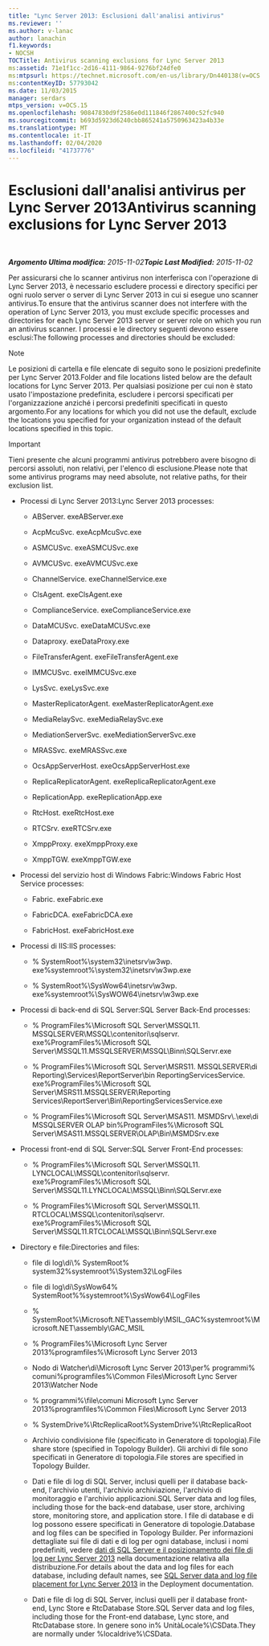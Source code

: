 ```yaml
---
title: "Lync Server 2013: Esclusioni dall'analisi antivirus"
ms.reviewer: ''
ms.author: v-lanac
author: lanachin
f1.keywords:
- NOCSH
TOCTitle: Antivirus scanning exclusions for Lync Server 2013
ms:assetid: 71e1f1cc-2d16-4111-9864-9276bf24dfe0
ms:mtpsurl: https://technet.microsoft.com/en-us/library/Dn440138(v=OCS.15)
ms:contentKeyID: 57793042
ms.date: 11/03/2015
manager: serdars
mtps_version: v=OCS.15
ms.openlocfilehash: 90847830d9f2586e0d111846f2867400c52fc940
ms.sourcegitcommit: b693d5923d6240cbb865241a5750963423a4b33e
ms.translationtype: MT
ms.contentlocale: it-IT
ms.lasthandoff: 02/04/2020
ms.locfileid: "41737776"
---
```

<div data-xmlns="http://www.w3.org/1999/xhtml">

<div class="topic" data-xmlns="http://www.w3.org/1999/xhtml" data-msxsl="urn:schemas-microsoft-com:xslt" data-cs="http://msdn.microsoft.com/en-us/">

<div data-asp="http://msdn2.microsoft.com/asp">

# <a name="antivirus-scanning-exclusions-for-lync-server-2013"></a><span data-ttu-id="d82d8-102">Esclusioni dall'analisi antivirus per Lync Server 2013</span><span class="sxs-lookup"><span data-stu-id="d82d8-102">Antivirus scanning exclusions for Lync Server 2013</span></span>

</div>

<div id="mainSection">

<div id="mainBody">

<span> </span>

<span data-ttu-id="d82d8-103">_**Argomento Ultima modifica:** 2015-11-02_</span><span class="sxs-lookup"><span data-stu-id="d82d8-103">_**Topic Last Modified:** 2015-11-02_</span></span>

<span data-ttu-id="d82d8-104">Per assicurarsi che lo scanner antivirus non interferisca con l'operazione di Lync Server 2013, è necessario escludere processi e directory specifici per ogni ruolo server o server di Lync Server 2013 in cui si esegue uno scanner antivirus.</span><span class="sxs-lookup"><span data-stu-id="d82d8-104">To ensure that the antivirus scanner does not interfere with the operation of Lync Server 2013, you must exclude specific processes and directories for each Lync Server 2013 server or server role on which you run an antivirus scanner.</span></span> <span data-ttu-id="d82d8-105">I processi e le directory seguenti devono essere esclusi:</span><span class="sxs-lookup"><span data-stu-id="d82d8-105">The following processes and directories should be excluded:</span></span>

<div>


> [!NOTE]  
> <span data-ttu-id="d82d8-106">Le posizioni di cartella e file elencate di seguito sono le posizioni predefinite per Lync Server 2013.</span><span class="sxs-lookup"><span data-stu-id="d82d8-106">Folder and file locations listed below are the default locations for Lync Server 2013.</span></span> <span data-ttu-id="d82d8-107">Per qualsiasi posizione per cui non è stato usato l'impostazione predefinita, escludere i percorsi specificati per l'organizzazione anziché i percorsi predefiniti specificati in questo argomento.</span><span class="sxs-lookup"><span data-stu-id="d82d8-107">For any locations for which you did not use the default, exclude the locations you specified for your organization instead of the default locations specified in this topic.</span></span>



</div>

<div>


> [!IMPORTANT]  
> <span data-ttu-id="d82d8-108">Tieni presente che alcuni programmi antivirus potrebbero avere bisogno di percorsi assoluti, non relativi, per l'elenco di esclusione.</span><span class="sxs-lookup"><span data-stu-id="d82d8-108">Please note that some antivirus programs may need absolute, not relative paths, for their exclusion list.</span></span>



</div>

  - <span data-ttu-id="d82d8-109">Processi di Lync Server 2013:</span><span class="sxs-lookup"><span data-stu-id="d82d8-109">Lync Server 2013 processes:</span></span>
    
      - <span data-ttu-id="d82d8-110">ABServer. exe</span><span class="sxs-lookup"><span data-stu-id="d82d8-110">ABServer.exe</span></span>
    
      - <span data-ttu-id="d82d8-111">AcpMcuSvc. exe</span><span class="sxs-lookup"><span data-stu-id="d82d8-111">AcpMcuSvc.exe</span></span>
    
      - <span data-ttu-id="d82d8-112">ASMCUSvc. exe</span><span class="sxs-lookup"><span data-stu-id="d82d8-112">ASMCUSvc.exe</span></span>
    
      - <span data-ttu-id="d82d8-113">AVMCUSvc. exe</span><span class="sxs-lookup"><span data-stu-id="d82d8-113">AVMCUSvc.exe</span></span>
    
      - <span data-ttu-id="d82d8-114">ChannelService. exe</span><span class="sxs-lookup"><span data-stu-id="d82d8-114">ChannelService.exe</span></span>
    
      - <span data-ttu-id="d82d8-115">ClsAgent. exe</span><span class="sxs-lookup"><span data-stu-id="d82d8-115">ClsAgent.exe</span></span>
    
      - <span data-ttu-id="d82d8-116">ComplianceService. exe</span><span class="sxs-lookup"><span data-stu-id="d82d8-116">ComplianceService.exe</span></span>
    
      - <span data-ttu-id="d82d8-117">DataMCUSvc. exe</span><span class="sxs-lookup"><span data-stu-id="d82d8-117">DataMCUSvc.exe</span></span>
    
      - <span data-ttu-id="d82d8-118">Dataproxy. exe</span><span class="sxs-lookup"><span data-stu-id="d82d8-118">DataProxy.exe</span></span>
    
      - <span data-ttu-id="d82d8-119">FileTransferAgent. exe</span><span class="sxs-lookup"><span data-stu-id="d82d8-119">FileTransferAgent.exe</span></span>
    
      - <span data-ttu-id="d82d8-120">IMMCUSvc. exe</span><span class="sxs-lookup"><span data-stu-id="d82d8-120">IMMCUSvc.exe</span></span>
    
      - <span data-ttu-id="d82d8-121">LysSvc. exe</span><span class="sxs-lookup"><span data-stu-id="d82d8-121">LysSvc.exe</span></span>
    
      - <span data-ttu-id="d82d8-122">MasterReplicatorAgent. exe</span><span class="sxs-lookup"><span data-stu-id="d82d8-122">MasterReplicatorAgent.exe</span></span>
    
      - <span data-ttu-id="d82d8-123">MediaRelaySvc. exe</span><span class="sxs-lookup"><span data-stu-id="d82d8-123">MediaRelaySvc.exe</span></span>
    
      - <span data-ttu-id="d82d8-124">MediationServerSvc. exe</span><span class="sxs-lookup"><span data-stu-id="d82d8-124">MediationServerSvc.exe</span></span>
    
      - <span data-ttu-id="d82d8-125">MRASSvc. exe</span><span class="sxs-lookup"><span data-stu-id="d82d8-125">MRASSvc.exe</span></span>
    
      - <span data-ttu-id="d82d8-126">OcsAppServerHost. exe</span><span class="sxs-lookup"><span data-stu-id="d82d8-126">OcsAppServerHost.exe</span></span>
    
      - <span data-ttu-id="d82d8-127">ReplicaReplicatorAgent. exe</span><span class="sxs-lookup"><span data-stu-id="d82d8-127">ReplicaReplicatorAgent.exe</span></span>
    
      - <span data-ttu-id="d82d8-128">ReplicationApp. exe</span><span class="sxs-lookup"><span data-stu-id="d82d8-128">ReplicationApp.exe</span></span>
    
      - <span data-ttu-id="d82d8-129">RtcHost. exe</span><span class="sxs-lookup"><span data-stu-id="d82d8-129">RtcHost.exe</span></span>
    
      - <span data-ttu-id="d82d8-130">RTCSrv. exe</span><span class="sxs-lookup"><span data-stu-id="d82d8-130">RTCSrv.exe</span></span>
    
      - <span data-ttu-id="d82d8-131">XmppProxy. exe</span><span class="sxs-lookup"><span data-stu-id="d82d8-131">XmppProxy.exe</span></span>
    
      - <span data-ttu-id="d82d8-132">XmppTGW. exe</span><span class="sxs-lookup"><span data-stu-id="d82d8-132">XmppTGW.exe</span></span>

  - <span data-ttu-id="d82d8-133">Processi del servizio host di Windows Fabric:</span><span class="sxs-lookup"><span data-stu-id="d82d8-133">Windows Fabric Host Service processes:</span></span>
    
      - <span data-ttu-id="d82d8-134">Fabric. exe</span><span class="sxs-lookup"><span data-stu-id="d82d8-134">Fabric.exe</span></span>
    
      - <span data-ttu-id="d82d8-135">FabricDCA. exe</span><span class="sxs-lookup"><span data-stu-id="d82d8-135">FabricDCA.exe</span></span>
    
      - <span data-ttu-id="d82d8-136">FabricHost. exe</span><span class="sxs-lookup"><span data-stu-id="d82d8-136">FabricHost.exe</span></span>

  - <span data-ttu-id="d82d8-137">Processi di IIS:</span><span class="sxs-lookup"><span data-stu-id="d82d8-137">IIS processes:</span></span>
    
      - <span data-ttu-id="d82d8-138">% SystemRoot%\\system32\\inetsrv\\w3wp. exe</span><span class="sxs-lookup"><span data-stu-id="d82d8-138">%systemroot%\\system32\\inetsrv\\w3wp.exe</span></span>
    
      - <span data-ttu-id="d82d8-139">% SystemRoot%\\SysWow64\\inetsrv\\w3wp. exe</span><span class="sxs-lookup"><span data-stu-id="d82d8-139">%systemroot%\\SysWOW64\\inetsrv\\w3wp.exe</span></span>

  - <span data-ttu-id="d82d8-140">Processi di back-end di SQL Server:</span><span class="sxs-lookup"><span data-stu-id="d82d8-140">SQL Server Back-End processes:</span></span>
    
      - <span data-ttu-id="d82d8-141">% ProgramFiles%\\Microsoft SQL Server\\MSSQL11. MSSQLSERVER\\MSSQL\\contenitori\\sqlservr. exe</span><span class="sxs-lookup"><span data-stu-id="d82d8-141">%ProgramFiles%\\Microsoft SQL Server\\MSSQL11.MSSQLSERVER\\MSSQL\\Binn\\SQLServr.exe</span></span>
    
      - <span data-ttu-id="d82d8-142">% ProgramFiles%\\Microsoft SQL Server\\MSRS11. MSSQLSERVER\\di Reporting\\Services\\ReportServer\\bin ReportingServicesService. exe</span><span class="sxs-lookup"><span data-stu-id="d82d8-142">%ProgramFiles%\\Microsoft SQL Server\\MSRS11.MSSQLSERVER\\Reporting Services\\ReportServer\\Bin\\ReportingServicesService.exe</span></span>
    
      - <span data-ttu-id="d82d8-143">% ProgramFiles%\\Microsoft SQL Server\\MSAS11. MSMDSrv\\.\\exe\\di MSSQLSERVER OLAP bin</span><span class="sxs-lookup"><span data-stu-id="d82d8-143">%ProgramFiles%\\Microsoft SQL Server\\MSAS11.MSSQLSERVER\\OLAP\\Bin\\MSMDSrv.exe</span></span>

  - <span data-ttu-id="d82d8-144">Processi front-end di SQL Server:</span><span class="sxs-lookup"><span data-stu-id="d82d8-144">SQL Server Front-End processes:</span></span>
    
      - <span data-ttu-id="d82d8-145">% ProgramFiles%\\Microsoft SQL Server\\MSSQL11. LYNCLOCAL\\MSSQL\\contenitori\\sqlservr. exe</span><span class="sxs-lookup"><span data-stu-id="d82d8-145">%ProgramFiles%\\Microsoft SQL Server\\MSSQL11.LYNCLOCAL\\MSSQL\\Binn\\SQLServr.exe</span></span>
    
      - <span data-ttu-id="d82d8-146">% ProgramFiles%\\Microsoft SQL Server\\MSSQL11. RTCLOCAL\\MSSQL\\contenitori\\sqlservr. exe</span><span class="sxs-lookup"><span data-stu-id="d82d8-146">%ProgramFiles%\\Microsoft SQL Server\\MSSQL11.RTCLOCAL\\MSSQL\\Binn\\SQLServr.exe</span></span>

  - <span data-ttu-id="d82d8-147">Directory e file:</span><span class="sxs-lookup"><span data-stu-id="d82d8-147">Directories and files:</span></span>
    
      - <span data-ttu-id="d82d8-148">file di log\\di\\% SystemRoot% system32</span><span class="sxs-lookup"><span data-stu-id="d82d8-148">%systemroot%\\System32\\LogFiles</span></span>
    
      - <span data-ttu-id="d82d8-149">file di log\\di\\SysWow64% SystemRoot%</span><span class="sxs-lookup"><span data-stu-id="d82d8-149">%systemroot%\\SysWow64\\LogFiles</span></span>
    
      - <span data-ttu-id="d82d8-150">% SystemRoot%\\Microsoft.NET\\assembly\\MSIL\_GAC</span><span class="sxs-lookup"><span data-stu-id="d82d8-150">%systemroot%\\Microsoft.NET\\assembly\\GAC\_MSIL</span></span>
    
      - <span data-ttu-id="d82d8-151">% ProgramFiles%\\Microsoft Lync Server 2013</span><span class="sxs-lookup"><span data-stu-id="d82d8-151">%programfiles%\\Microsoft Lync Server 2013</span></span>
    
      - <span data-ttu-id="d82d8-152">Nodo di Watcher\\di\\Microsoft Lync Server 2013\\per% programmi% comuni</span><span class="sxs-lookup"><span data-stu-id="d82d8-152">%programfiles%\\Common Files\\Microsoft Lync Server 2013\\Watcher Node</span></span>
    
      - <span data-ttu-id="d82d8-153">% programmi%\\file\\comuni Microsoft Lync Server 2013</span><span class="sxs-lookup"><span data-stu-id="d82d8-153">%programfiles%\\Common Files\\Microsoft Lync Server 2013</span></span>
    
      - <span data-ttu-id="d82d8-154">% SystemDrive%\\RtcReplicaRoot</span><span class="sxs-lookup"><span data-stu-id="d82d8-154">%SystemDrive%\\RtcReplicaRoot</span></span>
    
      - <span data-ttu-id="d82d8-155">Archivio condivisione file (specificato in Generatore di topologia).</span><span class="sxs-lookup"><span data-stu-id="d82d8-155">File share store (specified in Topology Builder).</span></span> <span data-ttu-id="d82d8-156">Gli archivi di file sono specificati in Generatore di topologia.</span><span class="sxs-lookup"><span data-stu-id="d82d8-156">File stores are specified in Topology Builder.</span></span>
    
      - <span data-ttu-id="d82d8-157">Dati e file di log di SQL Server, inclusi quelli per il database back-end, l'archivio utenti, l'archivio archiviazione, l'archivio di monitoraggio e l'archivio applicazioni.</span><span class="sxs-lookup"><span data-stu-id="d82d8-157">SQL Server data and log files, including those for the back-end database, user store, archiving store, monitoring store, and application store.</span></span> <span data-ttu-id="d82d8-158">I file di database e di log possono essere specificati in Generatore di topologie.</span><span class="sxs-lookup"><span data-stu-id="d82d8-158">Database and log files can be specified in Topology Builder.</span></span> <span data-ttu-id="d82d8-159">Per informazioni dettagliate sui file di dati e di log per ogni database, inclusi i nomi predefiniti, vedere [dati di SQL Server e il posizionamento dei file di log per Lync Server 2013](lync-server-2013-sql-server-data-and-log-file-placement.md) nella documentazione relativa alla distribuzione.</span><span class="sxs-lookup"><span data-stu-id="d82d8-159">For details about the data and log files for each database, including default names, see [SQL Server data and log file placement for Lync Server 2013](lync-server-2013-sql-server-data-and-log-file-placement.md) in the Deployment documentation.</span></span>
    
      - <span data-ttu-id="d82d8-160">Dati e file di log di SQL Server, inclusi quelli per il database front-end, Lync Store e RtcDatabase Store.</span><span class="sxs-lookup"><span data-stu-id="d82d8-160">SQL Server data and log files, including those for the Front-end database, Lync store, and RtcDatabase store.</span></span> <span data-ttu-id="d82d8-161">In genere sono in% UnitàLocale%\\CSData.</span><span class="sxs-lookup"><span data-stu-id="d82d8-161">They are normally under %localdrive%\\CSData.</span></span>

</div>

<span> </span>

</div>

</div>

</div>

